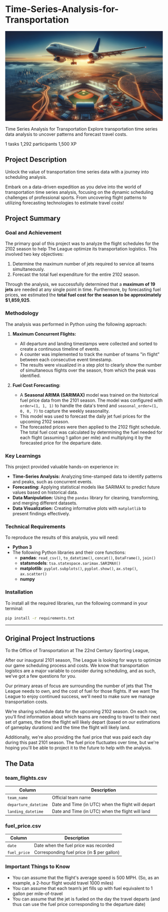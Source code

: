 # Time-Series-Analysis-for-Transportation
![Baseball Flights](./Images/baseball_flights.png)

Time Series Analysis for Transportation
Explore transportation time series data analysis to uncover patterns and forecast travel costs.

1 tasks
1,292 participants
1,500 XP

## Project Description
Unlock the value of transportation time series data with a journey into scheduling analysis.

Embark on a data-driven expedition as you delve into the world of transportation time series analysis, focusing on the dynamic scheduling challenges of professional sports. From uncovering flight patterns to utilizing forecasting technologies to estimate travel costs!

## Project Summary

### Goal and Achievement
The primary goal of this project was to analyze the flight schedules for the 2102 season to help The League optimize its transportation logistics. This involved two key objectives:
1.  Determine the maximum number of jets required to service all teams simultaneously.
2.  Forecast the total fuel expenditure for the entire 2102 season.

Through the analysis, we successfully determined that a **maximum of 19 jets** are needed at any single point in time. Furthermore, by forecasting fuel prices, we estimated the **total fuel cost for the season to be approximately $1,859,925**.

### Methodology
The analysis was performed in Python using the following approach:

1.  **Maximum Concurrent Flights:**
    *   All departure and landing timestamps were collected and sorted to create a continuous timeline of events.
    *   A counter was implemented to track the number of teams "in flight" between each consecutive event timestamp.
    *   The results were visualized in a step plot to clearly show the number of simultaneous flights over the season, from which the peak was identified.

2.  **Fuel Cost Forecasting:**
    *   A **Seasonal ARIMA (SARIMAX)** model was trained on the historical fuel price data from the 2101 season. The model was configured with `order=(1, 1, 1)` to handle the data's trend and `seasonal_order=(1, 0, 0, 7)` to capture the weekly seasonality.
    *   This model was used to forecast the daily jet fuel prices for the upcoming 2102 season.
    *   The forecasted prices were then applied to the 2102 flight schedule. The total fuel cost was calculated by determining the fuel needed for each flight (assuming 1 gallon per mile) and multiplying it by the forecasted price for the departure date.

### Key Learnings
This project provided valuable hands-on experience in:
-   **Time-Series Analysis:** Analyzing time-stamped data to identify patterns and peaks, such as concurrent events.
-   **Forecasting:** Applying statistical models like SARIMAX to predict future values based on historical data.
-   **Data Manipulation:** Using the `pandas` library for cleaning, transforming, and merging different datasets.
-   **Data Visualization:** Creating informative plots with `matplotlib` to present findings effectively.

### Technical Requirements
To reproduce the results of this analysis, you will need:
-   **Python 3**
-   The following Python libraries and their core functions:
    -   **pandas**: `read_csv()`, `to_datetime()`, `concat()`, `DataFrame()`, `join()`
    -   **statsmodels**: `tsa.statespace.sarimax.SARIMAX()`
    -   **matplotlib**: `pyplot.subplots()`, `pyplot.show()`, `ax.step()`, `ax.scatter()`
    -   **numpy**

### Installation
To install all the required libraries, run the following command in your terminal:
```bash
pip install -r requirements.txt
```

---
## Original Project Instructions

To the Office of Transportation at The 22nd Century Sporting League,

After our inaugural 2101 season, The League is looking for ways to optimize our game scheduling process and costs.  We know that transportation logistics are a major variable to consider during scheduling, and as such, we’ve got a few questions for you. 

Our primary areas of focus are surrounding the number of jets that The League needs to own, and the cost of fuel for those flights. If we want The League to enjoy continued success, we'll need to make sure we manage transportation costs.

We’re sharing schedule data for the upcoming 2102 season.  On each row, you’ll find information about which teams are needing to travel to their next set of games, the time the flight will likely depart (based on our estimations of gameplay durations) and the time the flight will likely land. 

Additionally, we're also providing the fuel price that was paid each day during this past 2101 season. The fuel price fluctuates over time, but we're hoping you'll be able to project it to the future to help with the analysis.

## The Data

### team_flights.csv

| Column     | Description              |
|------------|--------------------------|
| `team_name` | Official team name |
| `departure_datetime` | Date and Time (in UTC) when the flight will depart |
| `landing_datetime` | Date and Time (in UTC) when the flight will land |


### fuel_price.csv

| Column     | Description              |
|------------|--------------------------|
| `date` | Date when the fuel price was recorded |
| `fuel_price` | Corresponding fuel price (in $ per gallon) |


### Important Things to Know
- You can assume that the flight's average speed is 500 MPH. (So, as an example, a 2-hour flight would travel 1000 miles)
- You can assume that each team’s jet fills up with fuel equivalent to 1 gallon per mile-of-travel 
- You can assume that the jet is fueled on the day the travel departs (and thus can use the fuel price corresponding to the departure date)